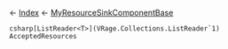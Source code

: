 ← [Index](Api-Index) ← [MyResourceSinkComponentBase](VRage.Game.Components.MyResourceSinkComponentBase)

```csharp[ListReader<T>](VRage.Collections.ListReader`1) AcceptedResources```